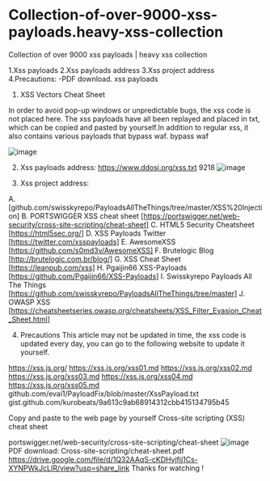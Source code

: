 # Collection-of-over-9000-xss-payloads.heavy-xss-collection
Collection of over 9000 xss payloads | heavy xss collection

1.Xss payloads
2.Xss payloads address
3.Xss project address
4.Precautions:
  -PDF download.
  xss payloads
  
  
1. XSS Vectors Cheat Sheet

In order to avoid pop-up windows or unpredictable bugs, the xss code is not placed here. The xss payloads have all been replayed and placed in txt, which can be copied and pasted by yourself.In addition to regular xss, it also contains various payloads that bypass waf. bypass waf

![image](https://user-images.githubusercontent.com/59002589/205910311-18a7d11a-1c46-407c-99cb-04781d8c5ad6.png)

2. Xss payloads address:
https://www.ddosi.org/xss.txt 9218
![image](https://user-images.githubusercontent.com/59002589/205910891-e8e0811e-c333-446d-93cd-a319fecb65eb.png)

3. Xss project address:

A. [github.com/swisskyrepo/PayloadsAllTheThings/tree/master/XSS%20Injection]
B. PORTSWIGGER XSS cheat sheet [https://portswigger.net/web-security/cross-site-scripting/cheat-sheet]
C. HTML5 Security Cheatsheet [https://html5sec.org/]
D. XSS Payloads Twitter [https://twitter.com/xsspayloads]
E. AwesomeXSS [https://github.com/s0md3v/AwesomeXSS]
F. Brutelogic Blog [http://brutelogic.com.br/blog/]
G. XSS Cheat Sheet [https://leanpub.com/xss]
H. Pgaijin66 XSS-Payloads [https://github.com/Pgaijin66/XSS-Payloads]
I. Swisskyrepo Payloads All The Things [https://github.com/swisskyrepo/PayloadsAllTheThings/tree/master]
J. OWASP XSS [https://cheatsheetseries.owasp.org/cheatsheets/XSS_Filter_Evasion_Cheat_Sheet.html]

4. Precautions
This article may not be updated in time, the xss code is updated every day, you can go to the following website to update it yourself.

https://xss.js.org/
https://xss.js.org/xss01.md
https://xss.js.org/xss02.md
https://xss.js.org/xss03.md
https://xss.js.org/xss04.md
https://xss.js.org/xss05.md
github.com/evai1/PayloadFix/blob/master/XssPayload.txt
gist.github.com/kurobeats/9a613c9ab68914312cbb415134795b45

Copy and paste to the web page by yourself
Cross-site scripting (XSS) cheat sheet

portswigger.net/web-security/cross-site-scripting/cheat-sheet
![image](https://user-images.githubusercontent.com/59002589/205913538-90843c61-4777-4229-8570-2966764c5457.png)
 PDF download:
 Cross-site-scripting/cheat-sheet.pdf
 https://drive.google.com/file/d/1Q32AAqS-cKDHyjfjj1Cs-XYNPWkJcLIR/view?usp=share_link
 Thanks for watching !
